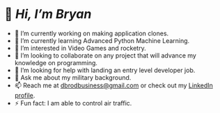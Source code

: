 # 👋 ***Hi, I’m Bryan***

- 🔭 I’m currently working on making application clones.
- 🌱 I’m currently learning Advanced Python Machine Learning.
- 👀 I’m interested in Video Games and rocketry.
- 💞️ I’m looking to collaborate on any project that will advance my knowledge on programming.
- 🤔 I’m looking for help with landing an entry level developer job.
- 💬 Ask me about my military background.
- 📫 Reach me at dbrodbusiness@gmail.com or check out my [LinkedIn profile](www.linkedin.com/in/bryanrodriguezbusiness).
- ⚡ Fun fact: I am able to control air traffic.
